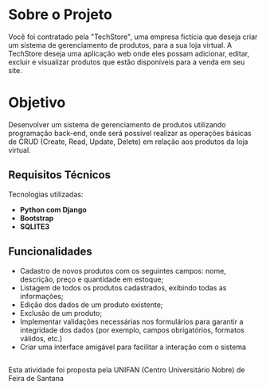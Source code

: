 <h1>Sobre o Projeto</h1>
<p>Você foi contratado pela "TechStore", uma empresa fictícia que deseja criar um sistema de gerenciamento de produtos, para a sua loja virtual. A TechStore deseja uma aplicação web onde eles possam adicionar, editar, excluir e visualizar produtos que estão disponíveis para a venda em seu site.</p>

<h1>Objetivo</h1>
<p>Desenvolver um sistema de gerenciamento de produtos utilizando programação back-end, onde será possível realizar as operações básicas de CRUD (Create, Read, Update, Delete) em relação aos produtos da loja virtual.</p>

<h2>Requisitos Técnicos</h2>
<p>Tecnologias utilizadas:</p>
<ul>
  <li><strong>Python com Django</strong></li>
  <li><strong>Bootstrap</strong></li>
  <li><strong>SQLITE3</strong></li>
</ul>

<h2>Funcionalidades</h2>
<ul>
  <li>Cadastro de novos produtos com os seguintes campos: nome, descrição, preço e quantidade em estoque;</li>
  <li>Listagem de todos os produtos cadastrados, exibindo todas as informações;</li>
  <li>Edição dos dados de um produto existente;</li>
  <li>Exclusão de um produto;</li>
  <li>Implementar validações necessárias nos formulários para garantir a integridade dos dados (por exemplo, campos obrigatórios, formatos válidos, etc.)</li>
  <li>Criar uma interface amigável para facilitar a interação com o sistema</li>
</ul>

<h2></h2>
<p>Esta atividade foi proposta pela UNIFAN (Centro Universitário Nobre) de Feira de Santana</p>
